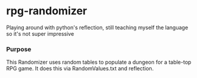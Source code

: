 # rpg-randomizer
Playing around with python's reflection, still teaching myself the language so it's not super impressive

### Purpose
This Randomizer uses random tables to populate a dungeon for a table-top RPG game. It does this via RandomValues.txt and reflection.
